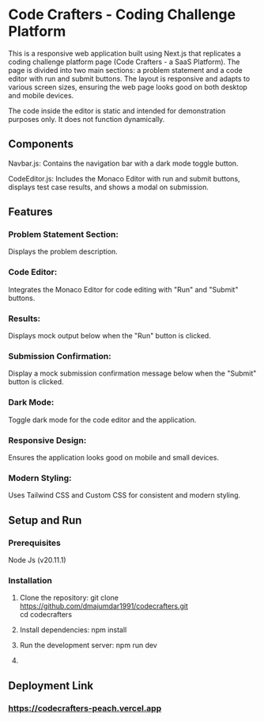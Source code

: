 # Code Crafters - Coding Challenge Platform

This is a responsive web application built using Next.js that replicates a coding challenge platform page (Code Crafters - a SaaS Platform). The page is divided into two main sections: a problem statement and a code editor with run and submit buttons. The layout is responsive and adapts to various screen sizes, ensuring the web page looks good on both desktop and mobile devices.

The code inside the editor is static and intended for demonstration purposes only. It does not function dynamically.

## Components

Navbar.js: Contains the navigation bar with a dark mode toggle button.

CodeEditor.js: Includes the Monaco Editor with run and submit buttons, displays test case results, and shows a modal on submission.

## Features

### Problem Statement Section:

Displays the problem description.

### Code Editor:

Integrates the Monaco Editor for code editing with "Run" and "Submit" buttons.

### Results:

Displays mock output below when the "Run" button is clicked.

### Submission Confirmation:

Display a mock submission confirmation message below when the "Submit" button is clicked.

### Dark Mode:

Toggle dark mode for the code editor and the application.

### Responsive Design:

Ensures the application looks good on mobile and small devices.

### Modern Styling:

Uses Tailwind CSS and Custom CSS for consistent and modern styling.

## Setup and Run

### Prerequisites

Node Js (v20.11.1)

### Installation

1. Clone the repository:
   git clone https://github.com/dmajumdar1991/codecrafters.git <br />
   cd codecrafters

2. Install dependencies:
   npm install

3. Run the development server:
   npm run dev

4.

## Deployment Link

### https://codecrafters-peach.vercel.app
